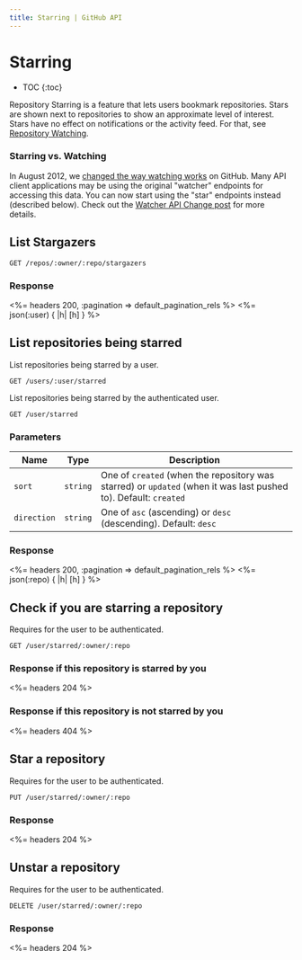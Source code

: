 ```yaml
---
title: Starring | GitHub API
---
```


# Starring

* TOC
{:toc}

Repository Starring is a feature that lets users bookmark repositories.  Stars
are shown next to repositories to show an approximate level of interest.  Stars
have no effect on notifications or the activity feed.  For that, see [Repository
Watching](/v3/activity/watching).

### Starring vs. Watching

In August 2012, we [changed the way watching
works](https://github.com/blog/1204-notifications-stars) on GitHub.  Many API
client applications may be using the original "watcher" endpoints for accessing
this data. You can now start using the "star" endpoints instead (described
below). Check out the [Watcher API Change post](/changes/2012-9-5-watcher-api/)
for more details.

## List Stargazers

    GET /repos/:owner/:repo/stargazers

### Response

<%= headers 200, :pagination => default_pagination_rels %>
<%= json(:user) { |h| [h] } %>

## List repositories being starred

List repositories being starred by a user.

    GET /users/:user/starred

List repositories being starred by the authenticated user.

    GET /user/starred

### Parameters

Name | Type | Description 
-----|------|--------------
`sort`|`string` | One of `created` (when the repository was starred) or `updated` (when it was last pushed to). Default: `created`
`direction`|`string` | One of `asc` (ascending) or `desc` (descending). Default: `desc`


### Response

<%= headers 200, :pagination => default_pagination_rels %>
<%= json(:repo) { |h| [h] } %>

## Check if you are starring a repository

Requires for the user to be authenticated.

    GET /user/starred/:owner/:repo

### Response if this repository is starred by you

<%= headers 204 %>

### Response if this repository is not starred by you

<%= headers 404 %>

## Star a repository

Requires for the user to be authenticated.

    PUT /user/starred/:owner/:repo

### Response

<%= headers 204 %>

## Unstar a repository

Requires for the user to be authenticated.

    DELETE /user/starred/:owner/:repo

### Response

<%= headers 204 %>
